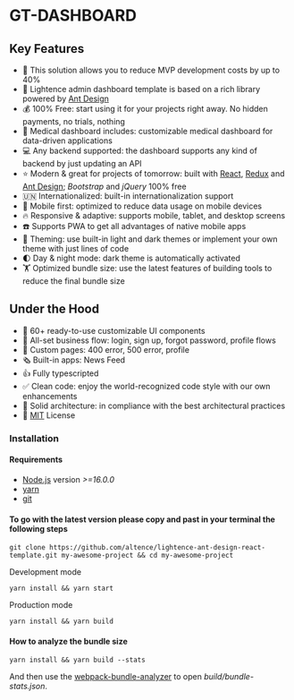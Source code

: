# GT-DASHBOARD

<!-- React-powered **100% FREE** Admin Dashboard Template for building rich user interfaces significantly faster. For developers of all levels. Open-source and maintained by the [Altence](https://altence.com) team. -->

<!-- <p align="center">
    <img src="./public/Lightence-screenshot.png" alt="Lightence Admin Template">
</p> -->

## Key Features
- 🚀 This solution allows you to reduce MVP development costs by up to 40%
- 🐜 Lightence admin dashboard template is based on a rich library powered by [Ant Design](https://ant.design/)
- 💰 100% Free: start using it for your projects right away. No hidden payments, no trials, nothing
- 💊 Medical dashboard includes: customizable medical dashboard for data-driven applications
- 💻 Any backend supported: the dashboard supports any kind of backend by just updating an API
- ⭐ Modern & great for projects of tomorrow: built with [React](https://reactjs.org/), [Redux](https://redux.js.org/) and [Ant Design](https://ant.design/); _Bootstrap_ and _jQuery_ 100% free
- 🇺🇳 Internationalized: built-in internationalization support
- 📱 Mobile first: optimized to reduce data usage on mobile devices
- 🔥 Responsive & adaptive: supports mobile, tablet, and desktop screens
- ☎️ Supports PWA to get all advantages of native mobile apps
- 🎨 Theming: use built-in light and dark themes or implement your own theme with just lines of code
- 🌓 Day & night mode: dark theme is automatically activated
- 🏋️ Optimized bundle size: use the latest features of building tools to reduce the final bundle size

## Under the Hood
- 💯 60+ ready-to-use customizable UI components
- 🚄 All-set business flow: login, sign up, forgot password, profile flows
- 🐝 Custom pages: 400 error, 500 error, profile
- 🗞️ Built-in apps: News Feed
- 👍 Fully typescripted
- ✅ Clean code: enjoy the world-recognized code style with our own enhancements
- 🧱 Solid architecture: in compliance with the  best architectural practices
- 📃 [MIT](LICENSE) License

### Installation

#### Requirements
- [Node.js](https://nodejs.org/en/) version _>=16.0.0_
- [yarn](https://yarnpkg.com/)
- [git](https://git-scm.com/)

#### To go with the latest version please copy and past in your terminal the following steps

```
git clone https://github.com/altence/lightence-ant-design-react-template.git my-awesome-project && cd my-awesome-project
```

Development mode
```
yarn install && yarn start
```

Production mode
```
yarn install && yarn build
```

#### How to analyze the bundle size
```
yarn install && yarn build --stats
```

And then use the [webpack-bundle-analyzer](https://www.npmjs.com/package/webpack-bundle-analyzer) to open _build/bundle-stats.json_.